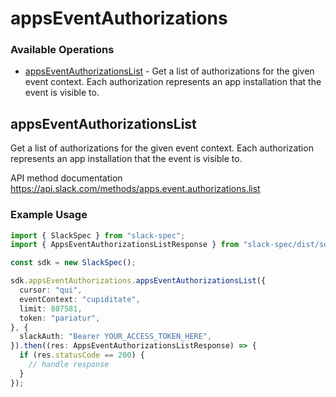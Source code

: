 # appsEventAuthorizations

### Available Operations

* [appsEventAuthorizationsList](#appseventauthorizationslist) - Get a list of authorizations for the given event context. Each authorization represents an app installation that the event is visible to.

## appsEventAuthorizationsList

Get a list of authorizations for the given event context. Each authorization represents an app installation that the event is visible to.

API method documentation
<https://api.slack.com/methods/apps.event.authorizations.list>

### Example Usage

```typescript
import { SlackSpec } from "slack-spec";
import { AppsEventAuthorizationsListResponse } from "slack-spec/dist/sdk/models/operations";

const sdk = new SlackSpec();

sdk.appsEventAuthorizations.appsEventAuthorizationsList({
  cursor: "qui",
  eventContext: "cupiditate",
  limit: 807581,
  token: "pariatur",
}, {
  slackAuth: "Bearer YOUR_ACCESS_TOKEN_HERE",
}).then((res: AppsEventAuthorizationsListResponse) => {
  if (res.statusCode == 200) {
    // handle response
  }
});
```
